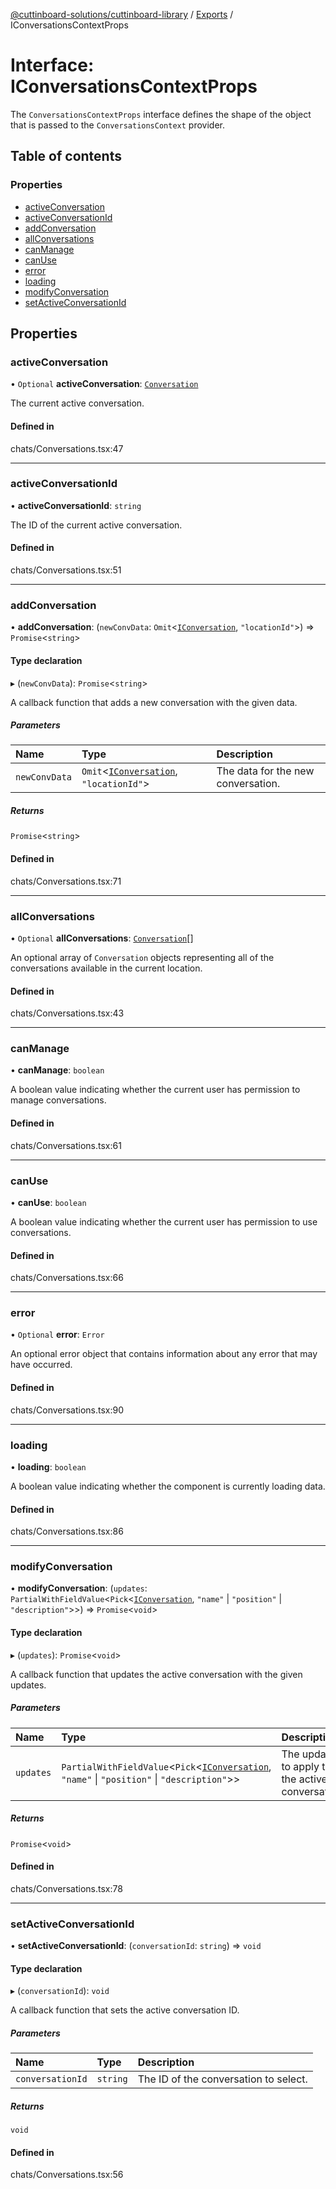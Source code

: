 [@cuttinboard-solutions/cuttinboard-library](../README.md) / [Exports](../modules.md) / IConversationsContextProps

# Interface: IConversationsContextProps

The `ConversationsContextProps` interface defines the shape of the
object that is passed to the `ConversationsContext` provider.

## Table of contents

### Properties

- [activeConversation](IConversationsContextProps.md#activeconversation)
- [activeConversationId](IConversationsContextProps.md#activeconversationid)
- [addConversation](IConversationsContextProps.md#addconversation)
- [allConversations](IConversationsContextProps.md#allconversations)
- [canManage](IConversationsContextProps.md#canmanage)
- [canUse](IConversationsContextProps.md#canuse)
- [error](IConversationsContextProps.md#error)
- [loading](IConversationsContextProps.md#loading)
- [modifyConversation](IConversationsContextProps.md#modifyconversation)
- [setActiveConversationId](IConversationsContextProps.md#setactiveconversationid)

## Properties

### activeConversation

• `Optional` **activeConversation**: [`Conversation`](../classes/Conversation.md)

The current active conversation.

#### Defined in

chats/Conversations.tsx:47

___

### activeConversationId

• **activeConversationId**: `string`

The ID of the current active conversation.

#### Defined in

chats/Conversations.tsx:51

___

### addConversation

• **addConversation**: (`newConvData`: `Omit`<[`IConversation`](IConversation.md), ``"locationId"``\>) => `Promise`<`string`\>

#### Type declaration

▸ (`newConvData`): `Promise`<`string`\>

A callback function that adds a new conversation with the given data.

##### Parameters

| Name | Type | Description |
| :------ | :------ | :------ |
| `newConvData` | `Omit`<[`IConversation`](IConversation.md), ``"locationId"``\> | The data for the new conversation. |

##### Returns

`Promise`<`string`\>

#### Defined in

chats/Conversations.tsx:71

___

### allConversations

• `Optional` **allConversations**: [`Conversation`](../classes/Conversation.md)[]

An optional array of `Conversation` objects representing
all of the conversations available in the current location.

#### Defined in

chats/Conversations.tsx:43

___

### canManage

• **canManage**: `boolean`

A boolean value indicating whether the current user
has permission to manage conversations.

#### Defined in

chats/Conversations.tsx:61

___

### canUse

• **canUse**: `boolean`

A boolean value indicating whether the current user
has permission to use conversations.

#### Defined in

chats/Conversations.tsx:66

___

### error

• `Optional` **error**: `Error`

An optional error object that contains information about any error that may have occurred.

#### Defined in

chats/Conversations.tsx:90

___

### loading

• **loading**: `boolean`

A boolean value indicating whether the component is currently loading data.

#### Defined in

chats/Conversations.tsx:86

___

### modifyConversation

• **modifyConversation**: (`updates`: `PartialWithFieldValue`<`Pick`<[`IConversation`](IConversation.md), ``"name"`` \| ``"position"`` \| ``"description"``\>\>) => `Promise`<`void`\>

#### Type declaration

▸ (`updates`): `Promise`<`void`\>

A callback function that updates the active conversation with the given updates.

##### Parameters

| Name | Type | Description |
| :------ | :------ | :------ |
| `updates` | `PartialWithFieldValue`<`Pick`<[`IConversation`](IConversation.md), ``"name"`` \| ``"position"`` \| ``"description"``\>\> | The updates to apply to the active conversation. |

##### Returns

`Promise`<`void`\>

#### Defined in

chats/Conversations.tsx:78

___

### setActiveConversationId

• **setActiveConversationId**: (`conversationId`: `string`) => `void`

#### Type declaration

▸ (`conversationId`): `void`

A callback function that sets the active conversation ID.

##### Parameters

| Name | Type | Description |
| :------ | :------ | :------ |
| `conversationId` | `string` | The ID of the conversation to select. |

##### Returns

`void`

#### Defined in

chats/Conversations.tsx:56
